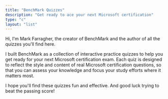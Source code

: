 ```yaml
---
title: "BenchMark Quizzes"
description: "Get ready to ace your next Microsoft certification"
type: "c"
layout: "list"
---
```


Hi, I'm Mark Farragher, the creator of BenchMark and the author of all the quizzes you'll find here.

I built BenchMark as a collection of interactive practice quizzes to help you get ready for your next Microsoft certification exam. Each quiz is designed to reflect the style and content of real Microsoft certification questions, so that you can assess your knowledge and focus your study efforts where it matters most.

I hope you'll find these quizzes fun and effective. And good luck trying to beat the passing score!
